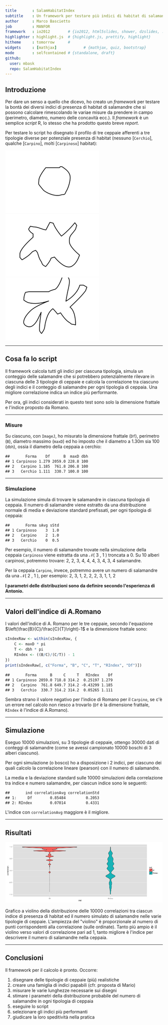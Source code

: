```yaml
---
title       : SalamHabitatIndex
subtitle    : Un framework per testare più indici di habitat di salamandre
author      : Marco Bascietto
job         : MANFOR
framework   : io2012        # {io2012, html5slides, shower, dzslides, ...}
highlighter : highlight.js  # {highlight.js, prettify, highlight}
hitheme     : tomorrow      # 
widgets     : [mathjax]            # {mathjax, quiz, bootstrap}
mode        : selfcontained # {standalone, draft}
github:
  user: mbask
  repo: SalamHabitatIndex
---
```






## Introduzione

Per dare un senso a quello che dicevo, ho creato un *framework* per testare la bontà dei diversi indici di presenza di habitat di salamandre che si possono calcolare rimescolando le variae misure da prendere in campo (perimetro, diametro, numero delle concavità ecc.). Il *framework* è un semplice *script* R, lo stesso che ha prodotto questo breve *report*.

Per testare lo script ho disegnato il profilo di tre ceppaie afferenti a tre tipologie diverse per potenziale presenza di habitat (nessuno [`Cerchio`], qualche [`Carpino`], molti [`Carpinoso`] habitat):


![Ipotetica ceppaia senza habitat](images/Cerchio.jpg)
![Ipotetica ceppaia con habitat](images/Carpino.jpg)
![Ipotetica ceppaia con molti habitat](images/Carpinoso.jpg)

---

## Cosa fa lo script

Il framework calcola tutti gli indici per ciascuna tipologia, simula un conteggio delle salamandre che si potrebbero potenzialmente rilevare in ciascuna delle 3 tipologie di ceppaie e calcola la correlazione tra ciascuno degli indici e il conteggio di salamandre per ogni tipologia di ceppaia. Una migliore correlazione indica un indice più performante.

Per ora, gli indici considerati in questo test sono solo la dimensione frattale e l'indice proposto da Romano.


---

### Misure

Su ciascuno, con `ImageJ`, ho misurato la dimensione frattale (`Df`), perimetro (`B`), diametro massimo (`maxD`) ed ho imposto che il diametro a 1.30m sia 100 (`dbh`), ossia il diametro della ceppaia a cerchio:


```
##       Forma    Df      B  maxD dbh
## 1 Carpinoso 1.279 2059.0 228.8 100
## 2   Carpino 1.185  761.8 206.8 100
## 3   Cerchio 1.111  330.7 100.0 100
```


---

### Simulazione

La simulazione simula di trovare le salamandre in ciascuna tipologia di ceppaia. Il numero di salamandre viene estratto da una distribuzione normale di media e deviazione standard prefissati, per ogni tipologia di ceppaia:


```
##       Forma sAvg sStd
## 1 Carpinoso    3  1.0
## 2   Carpino    2  1.0
## 3   Cerchio    0  0.5
```


Per esempio, il numero di salamandre trovate nella simulazione della ceppaia `Carpinoso` viene estratta da una $\mathcal{N}($ 3 $,$ 1 $)$ troncata a 0. Su 10 alberi carpinosi, potremmo trovare: 2, 2, 3, 4, 4, 4, 3, 4, 3, 4 salamandre.

Per la ceppaia `Carpino`, invece, potremmo avere un numero di salamandre da una $\mathcal{N}($ 2 $,$ 1 $)$, per esempio: 2, 3, 1, 2, 2, 2, 3, 1, 1, 2

**I parametri delle distribuzioni sono da definire secondo l'esperienza di Antonio.**

---

## Valori dell'indice di A.Romano

I valori dell'indice di A. Romano per le tre ceppaie, secondo l'equazione $\left(\frac{B}{C}/\frac{C}{T}\right)-1$ e la dimensione frattale sono:


```r
sIndexRaw <- within(sIndexRaw, {
    C <- maxD * pi
    T <- dbh * pi
    RIndex <- ((B/C)/(C/T)) - 1
})
print(sIndexRaw[, c("Forma", "B", "C", "T", "RIndex", "Df")])
```

```
##       Forma      B     C     T   RIndex    Df
## 1 Carpinoso 2059.0 718.8 314.2  0.25197 1.279
## 2   Carpino  761.8 649.7 314.2 -0.43299 1.185
## 3   Cerchio  330.7 314.2 314.2  0.05265 1.111
```


Sembra strano il valore negativo per l'indice di Romano per il `Carpino`, se c'è un errore nel calcolo non riesco a trovarlo  (`Df` è la dimensione frattale, `RIndex` è l'indice di A.Romano).

---

## Simulazione




Eseguo 10000 simulazioni, su 3 tipologie di ceppaie, ottengo 30000 dati di conteggi di salamandre (come se avessi campionato 10000 boschi di 3 alberi ciascuno). 

Per ogni simulazione (o bosco) ho a disposizione i 2 indici, per ciascuno dei quali calcolo la correlazione lineare (pearson) con il numero di salamandre.




La media e la deviazione standard sulle 10000 simulazioni della correlazione tra indice e numero salamandre, per ciascun indice sono le seguenti:

```
##       ind correlationAvg correlationStd
## 1:     Df        0.85484         0.2053
## 2: RIndex        0.07014         0.4331
```


L'indice con `correlationAvg` maggiore è il migliore.

---

## Risultati

![plot of chunk Plot](figure/Plot.png) 


Grafico a violino della distribuzione delle 10000 correlazioni tra ciascun indice di presenza di habitat ed il numero simulato di salamandre nelle varie tipologie di ceppaie. L'ampiezza del "violino" è proporzionale al numero di punti corrispondenti alla correlazione (sulle ordinate). Tanto più ampio è il violino verso valori di correlazione pari ad 1, tanto migliore è l'indice per descrivere il numero di salamandre nella ceppaia.

---

## Conclusioni

Il framework per il calcolo è pronto. Occorre:

1. disegnare delle tipologie di ceppaie (più) realistiche
2. creare una famiglia di indici papabili (cfr. proposta di Mario)
3. misurare le varie lunghezze necessarie sui disegni
4. stimare i parametri della distribuzione probabile del numero di salamandre in ogni tipologia di ceppaia
5. eseguire lo script
6. selezionare gli indici più performanti
7. giudicare la loro speditività nella pratica



